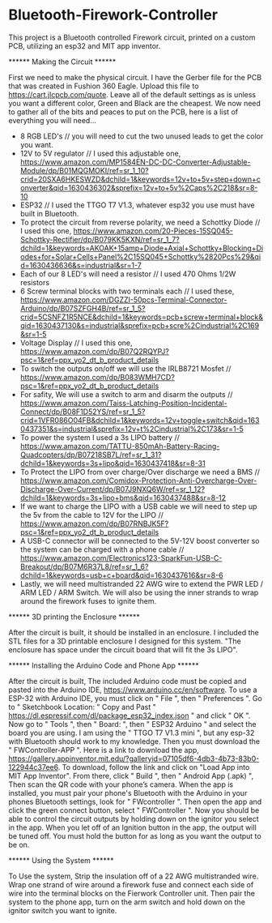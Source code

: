 # Bluetooth-Firework-Controller
This project is a Bluetooth controlled Firework circuit, printed on a custom PCB, utilizing an esp32 and MIT app inventor. 

  
  
****** Making the Circuit ******

  First we need to make the physical circuit. I have the Gerber file for the PCB that was created in Fushion 360 Eagle. Upload this file to https://cart.jlcpcb.com/quote. Leave all of the default settings as is unless you want a different color, Green and Black are the cheapest. We now need to gather all of the bits and peaces to put on the PCB, here is a list of everything you will need...

* 8 RGB LED's // you will need to cut the two unused leads to get the color you want.
* 12V to 5V regulator // I used this adjustable one, https://www.amazon.com/MP1584EN-DC-DC-Converter-Adjustable-Module/dp/B01MQGMOKI/ref=sr_1_10?crid=20SXA6HKESWZD&dchild=1&keywords=12v+to+5v+step+down+converter&qid=1630436302&sprefix=12v+to+5v%2Caps%2C218&sr=8-10
* ESP32 // I used the TTGO T7 V1.3, whatever esp32 you use must have built in Bluetooth.
* To protect the circuit from reverse polarity, we need a Schottky Diode // I used this one, https://www.amazon.com/20-Pieces-15SQ045-Schottky-Rectifier/dp/B079KK5KXN/ref=sr_1_7?dchild=1&keywords=AKOAK+15amp+Diode+Axial+Schottky+Blocking+Diodes+for+Solar+Cells+Panel%2C15SQ045+Schottky%2820Pcs%29&qid=1630436636&s=industrial&sr=1-7
* Each of our 8 LED's will need a resistor // I used 470 Ohms 1/2W resistors
* 6 Screw terminal blocks with two terminals each // I used these, https://www.amazon.com/DGZZI-50pcs-Terminal-Connector-Arduino/dp/B07SZFGH4B/ref=sr_1_5?crid=5CSNFZ1R5NCE&dchild=1&keywords=pcb+screw+terminal+block&qid=1630437130&s=industrial&sprefix=pcb+scre%2Cindustrial%2C169&sr=1-5
* Voltage Display // I used this one, https://www.amazon.com/dp/B07Q2RQYPJ?psc=1&ref=ppx_yo2_dt_b_product_details
* To switch the outputs on/off we will use the IRLB8721 Mosfet // https://www.amazon.com/dp/B083WMH7CD?psc=1&ref=ppx_yo2_dt_b_product_details
* For safity, We will use a switch to arm and disarm the outputs // https://www.amazon.com/Taiss-Latching-Position-Incidental-Connect/dp/B08F1D52YS/ref=sr_1_5?crid=1VFR086O04FB&dchild=1&keywords=12v+toggle+switch&qid=1630437351&s=industrial&sprefix=12v+t%2Cindustrial%2C173&sr=1-5
* To power the system I used a 3s LIPO battery // https://www.amazon.com/TATTU-850mAh-Battery-Racing-Quadcopters/dp/B07218SB7L/ref=sr_1_31?dchild=1&keywords=3s+lipo&qid=1630437418&sr=8-31
* To Protect the LIPO from over charge/Over discharge we need a BMS // https://www.amazon.com/Comidox-Protection-Anti-Overcharge-Over-Discharge-Over-Current/dp/B07J9NXQ6W/ref=sr_1_12?dchild=1&keywords=3s+lipo+bms&qid=1630437488&sr=8-12
* If we want to charge the LIPO with a USB cable we will need to step up the 5v from the cable to 12V for the LIPO // https://www.amazon.com/dp/B07RNBJK5F?psc=1&ref=ppx_yo2_dt_b_product_details
* A USB-C connector will be connected to the 5V-12V boost converter so the system can be charged with a phone cable // https://www.amazon.com/Electronics123-SparkFun-USB-C-Breakout/dp/B07M6R37L8/ref=sr_1_6?dchild=1&keywords=usb+c+board&qid=1630437616&sr=8-6
* Lastly, we will need multistranded 22 AWG wire to extend the PWR LED / ARM LED / ARM Switch. We will also be using the inner strands to wrap around the firework fuses to ignite them. 




****** 3D printing the Enclosure ******

  After the circuit is built, it should be installed in an enclosure. I included the STL files for a 3D printable enclosure I designed for this system. "The enclosure has space under the circuit board that will fit the 3s LIPO". 




****** Installing the Arduino Code and Phone App ******

  After the circuit is built, The included Arduino code must be copied and pasted into the Arduino IDE, https://www.arduino.cc/en/software.
To use a ESP-32 with Arduino IDE, you must click on " File ", then " Preferences ". Go to " Sketchbook Location: " Copy and Past " https://dl.espressif.com/dl/package_esp32_index.json " and click " OK ".
Now go to " Tools ", then " Board: ", then " ESP32 Arduino " and select the board you are using. I am using the " TTGO T7 V1.3 mini ", but any esp-32 with Bluetooth should work to my knowledge.
Then you must download the " FWController-APP ".
Here is a link to download the app, https://gallery.appinventor.mit.edu/?galleryid=07105df6-4db3-4b73-83b0-122944c37ee6.
To download, follow the link and click on "Load App into MIT App Inventor".
From there, click " Build ", then " Android App (.apk) ", Then scan the QR code with your phone’s camera.
When the app is installed, you must pair your phone's Bluetooth with the Arduino in your phones Bluetooth settings, look for " FWcontroller ".
Then open the app and click the green connect button, select " FWController ".
Now you should be able to control the circuit outputs by holding down on the ignitor you select in the app.
When you let off of an Ignition button in the app, the output will be tuned off. You must hold the button for as long as you want the output to be on.




****** Using the System ******

  To Use the system, Strip the insulation off of a 22 AWG multistranded wire. Wrap one strand of wire around a firework fuse and connect each side of wire into the terminal blocks on the Fierwork Controller unit. Then pair the system to the phone app, turn on the arm switch and hold down on the ignitor switch you want to ignite. 
